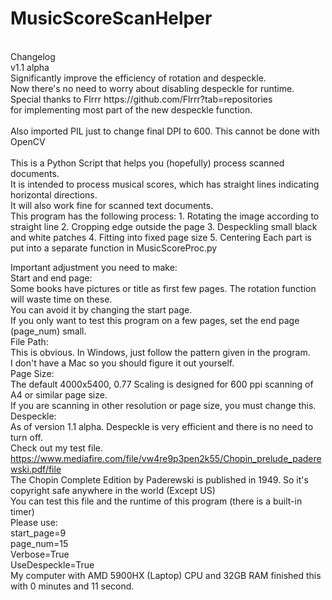# MusicScoreScanHelper
<br />
Changelog<br />
v1.1 alpha<br />
Significantly improve the efficiency of rotation and despeckle.<br />
Now there's no need to worry about disabling despeckle for runtime.<br />
Special thanks to Flrrr https://github.com/Flrrr?tab=repositories <br />
for implementing most part of the new despeckle function.<br />
<br />
Also imported PIL just to change final DPI to 600. This cannot be done with OpenCV<br />
<br />
This is a Python Script that helps you (hopefully) process scanned documents. <br />
It is intended to process musical scores, which has straight lines indicating horizontal directions.<br />
It will also work fine for scanned text documents.<br />
This program has the following process:
1. Rotating the image according to straight line
2. Cropping edge outside the page
3. Despeckling small black and white patches
4. Fitting into fixed page size
5. Centering
Each part is put into a separate function in MusicScoreProc.py<br />

Important adjustment you need to make:<br />
Start and end page:<br />
Some books have pictures or title as first few pages. The rotation function will waste time on these. <br />
You can avoid it by changing the start page.<br />
If you only want to test this program on a few pages, set the end page (page_num) small.<br />
File Path:<br />
  This is obvious. In Windows, just follow the pattern given in the program.<br />
  I don't have a Mac so you should figure it out yourself.<br />
Page Size:<br />
  The default 4000x5400, 0.77 Scaling is designed for 600 ppi scanning of A4 or similar page size.<br />
  If you are scanning in other resolution or page size, you must change this.<br />
Despeckle:<br />
  As of version 1.1 alpha. Despeckle is very efficient and there is no need to turn off.
<br />
Check out my test file.<br />
  https://www.mediafire.com/file/vw4re9p3pen2k55/Chopin_prelude_paderewski.pdf/file<br />
  The Chopin Complete Edition by Paderewski is published in 1949. So it's copyright safe anywhere in the world (Except US)<br />
  You can test this file and the runtime of this program (there is a built-in timer)<br />
  Please use:<br />
    start_page=9<br />
    page_num=15<br />
    Verbose=True<br />
    UseDespeckle=True<br />
  My computer with AMD 5900HX (Laptop) CPU and 32GB RAM finished this with 0 minutes and 11 second.<br />
  

